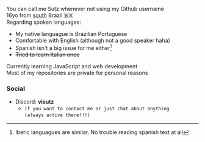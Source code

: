  You can call me Sutz whenever not using my Github username<br>
 16yo from [south](https://en.wikipedia.org/wiki/Paran%C3%A1_(state)) Brazil 🇧🇷<br>
 Regarding spoken languages:
 + My native languague is Brazilian Portuguese
 + Comfortable with English (although not a good speaker haha)
 + Spanish isn't a big issue for me either[^1]
 + ~~Tried to learn Italian once~~
 [^1]: Iberic languagues are similar. No trouble reading spanish text at all
 

 Currently learning JavaScript and web development<br>
 Most of my repositories are private for personal reasons<br>

 ### Social
- Discord: **visutz**
  - `If you want to contact me or just chat about anything`<br>
    `(always active there!!!)`
